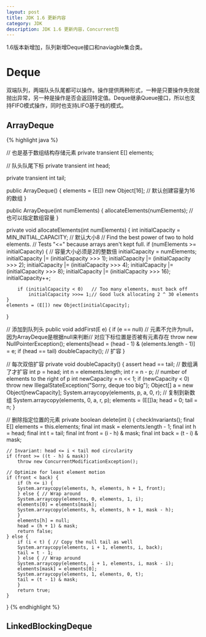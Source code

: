 ```yaml
---
layout: post
title: JDK 1.6 更新内容
category: JDK
description: JDK 1.6 更新内容，Concurrent包
---
```


1.6版本新增加，队列新增Deque接口和naviagble集合类。

# Deque

双端队列，两端队头队尾都可以操作。操作提供两种形式，一种是只要操作失败就抛出异常，另一种是操作是否会返回特定值。Deque继承Queue接口，所以也支持FIFO模式操作，同时也支持LIFO基于栈的模式。

## ArrayDeque

{% highlight java %}

// 也是基于数组结构存储元素
private transient E[] elements;

// 队头队尾下标
private transient int head;

private transient int tail;

public ArrayDeque() {
	elements = (E[]) new Object[16];	// 默认创建容量为16的数组
}

public ArrayDeque(int numElements) {
	allocateElements(numElements);	// 也可以指定数组容量
}

private void allocateElements(int numElements) {
	int initialCapacity = MIN_INITIAL_CAPACITY;	// 默认大小8
	// Find the best power of two to hold elements.
	// Tests "<=" because arrays aren't kept full.
	if (numElements >= initialCapacity) {	// 容量大小必须是2的整数倍
		initialCapacity = numElements;
		initialCapacity |= (initialCapacity >>>  1);
		initialCapacity |= (initialCapacity >>>  2);
		initialCapacity |= (initialCapacity >>>  4);
		initialCapacity |= (initialCapacity >>>  8);
		initialCapacity |= (initialCapacity >>> 16);
		initialCapacity++;

		if (initialCapacity < 0)   // Too many elements, must back off
			initialCapacity >>>= 1;// Good luck allocating 2 ^ 30 elements
	}
	elements = (E[]) new Object[initialCapacity];
}

// 添加到队列头
public void addFirst(E e) {
	if (e == null)	// 元素不允许为null，因为ArrayDeque是根据null来判断// 对应下标位置是否被有元素存在
		throw new NullPointerException();
	elements[head = (head - 1) & (elements.length - 1)] = e;
	if (head == tail)
		doubleCapacity();	// 扩容
}

// 每次双倍扩容
private void doubleCapacity() {
	assert head == tail;	// 数组满了才扩容
	int p = head;
	int n = elements.length;
	int r = n - p; // number of elements to the right of p
	int newCapacity = n << 1;
	if (newCapacity < 0)
		throw new IllegalStateException("Sorry, deque too big");
	Object[] a = new Object[newCapacity];
	System.arraycopy(elements, p, a, 0, r);	// 复制到新数组
	System.arraycopy(elements, 0, a, r, p);
	elements = (E[])a;
	head = 0;
	tail = n;
}

// 删除指定位置的元素
private boolean delete(int i) {
	checkInvariants();
	final E[] elements = this.elements;
	final int mask = elements.length - 1;
	final int h = head;
	final int t = tail;
	final int front = (i - h) & mask;
	final int back  = (t - i) & mask;

	// Invariant: head <= i < tail mod circularity
	if (front >= ((t - h) & mask))
		throw new ConcurrentModificationException();

	// Optimize for least element motion
	if (front < back) {
		if (h <= i) {
		System.arraycopy(elements, h, elements, h + 1, front);
		} else { // Wrap around
		System.arraycopy(elements, 0, elements, 1, i);
		elements[0] = elements[mask];
		System.arraycopy(elements, h, elements, h + 1, mask - h);
		}
		elements[h] = null;
		head = (h + 1) & mask;
		return false;
	} else {
		if (i < t) { // Copy the null tail as well
		System.arraycopy(elements, i + 1, elements, i, back);
		tail = t - 1;
		} else { // Wrap around
		System.arraycopy(elements, i + 1, elements, i, mask - i);
		elements[mask] = elements[0];
		System.arraycopy(elements, 1, elements, 0, t);
		tail = (t - 1) & mask;
		}
		return true;
	}
}
{% endhighlight %}

## LinkedBlockingDeque<E>

